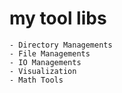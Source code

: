 
# my tool libs
    - Directory Managements
    - File Managements
    - IO Managements
    - Visualization
    - Math Tools
    